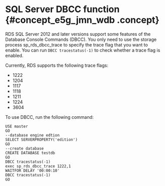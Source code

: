 # SQL Server DBCC function {#concept_e5g_jmn_wdb .concept}

RDS SQL Server 2012 and later versions support some features of the Database Console Commands \(DBCC\). You only need to use the storage process sp\_rds\_dbcc\_trace to specify the trace flag that you want to enable. You can run `DBCC tracestatus(-1)` to check whether a trace flag is enabled.

Currently, RDS supports the following trace flags:

-   1222
-   1204
-   1117
-   1118
-   1211
-   1224
-   3604

To use DBCC, run the following command:

```
USE master
GO
--database engine edtion
SELECT SERVERPROPERTY('edition')
GO
--create database
CREATE DATABASE testdb
GO
DBCC tracestatus(-1)
exec sp_rds_dbcc_trace 1222,1
WAITFOR DELAY '00:00:10'
DBCC tracestatus(-1)
GO
```

